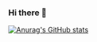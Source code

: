 ### Hi there 👋
[![Anurag's GitHub stats](https://github-readme-stats.vercel.app/api?username=Francisco-xiq)](https://github.com/anuraghazra/github-readme-stats)
<!--
**Francisco-xiq/Francisco-xiq** is a ✨ _special_ ✨ repository because its `README.md` (this file) appears on your GitHub profile.

Here are some ideas to get you started:

- 🔭 I’m currently working on ...
- 🌱 I’m currently learning ...
- 👯 I’m looking to collaborate on ...
- 🤔 I’m looking for help with ...
- 💬 Ask me about ...
- 📫 How to reach me: ...
- 😄 Pronouns: ...
- ⚡ Fun fact: ...
-->
